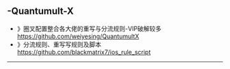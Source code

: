 -Quantumult-X
-

- 》圈叉配置整合各大佬的重写与分流规则-VIP破解较多 https://github.com/weiyesing/QuantumultX
- 》分流规则、重写写规则及脚本 https://github.com/blackmatrix7/ios_rule_script
----








